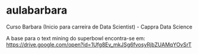 # aulabarbara

Curso Barbara (Inicio para carreira de Data Scientist) - Cappra Data Science

A base para o text mining do superbowl encontra-se em: https://drive.google.com/open?id=1Ufg8Ev_mkJSg6fvosyRjbZUAMqYOvSrT
